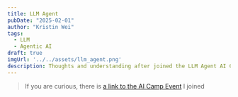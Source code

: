 ```yaml
---
title: LLM Agent 
pubDate: "2025-02-01"
author: "Kristin Wei"
tags:
  - LLM
  - Agentic AI
draft: true 
imgUrl: '../../assets/llm_agent.png'
description: Thoughts and understanding after joined the LLM Agent AI Camp.
---
```

> If you are curious, there is [a link to the AI Camp Event](https://www.aicamp.ai/event/eventdetails/W2025010100) I joined